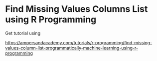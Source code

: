 # Find Missing Values Columns List using R Programming

Get tutorial using

https://ampersandacademy.com/tutorials/r-programming/find-missing-values-column-list-programmatically-machine-learning-using-r-programming
